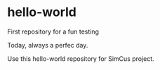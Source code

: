 # hello-world
First repository for a fun testing

Today, always a perfec day. 

Use this hello-world repository for SimCus project.
